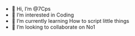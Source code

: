 - 👋 Hi, I’m @7Cps
- 👀 I’m interested in Coding
- 🌱 I’m currently learning How to script little things
- 💞️ I’m looking to collaborate on No1
